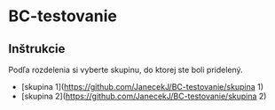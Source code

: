 # BC-testovanie

## Inštrukcie

Podľa rozdelenia si vyberte skupinu, do ktorej ste boli pridelený.

+ [skupina 1](https://github.com/JanecekJ/BC-testovanie/skupina 1)
+ [skupina 2](https://github.com/JanecekJ/BC-testovanie/skupina 2)
